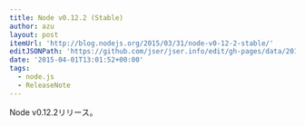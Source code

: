 ```yaml
---
title: Node v0.12.2 (Stable)
author: azu
layout: post
itemUrl: 'http://blog.nodejs.org/2015/03/31/node-v0-12-2-stable/'
editJSONPath: 'https://github.com/jser/jser.info/edit/gh-pages/data/2015/04/index.json'
date: '2015-04-01T13:01:52+00:00'
tags:
  - node.js
  - ReleaseNote
---
```

Node v0.12.2リリース。

